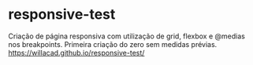 # responsive-test
Criação de página responsiva com utilização de grid, flexbox e @medias nos breakpoints.
Primeira criação do zero sem medidas prévias.
https://willacad.github.io/responsive-test/
